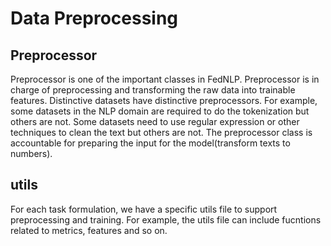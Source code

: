 # Data Preprocessing

## Preprocessor
Preprocessor is one of the important classes in FedNLP. Preprocessor is in charge of preprocessing and transforming the raw data into trainable features. Distinctive datasets have distinctive preprocessors. For example, some datasets in the NLP domain are required to do the tokenization but others are not. Some datasets need to use regular expression or other techniques to clean the text but others are not. The preprocessor class is accountable for preparing the input for the model(transform texts to numbers).

## utils
For each task formulation, we have a specific utils file to support preprocessing and training. For example, the utils file can include fucntions related to metrics, features and so on.
